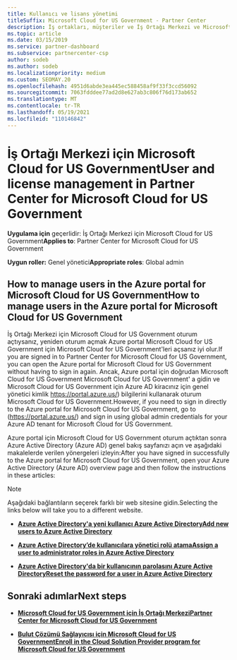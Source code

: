 ```yaml
---
title: Kullanıcı ve lisans yönetimi
titleSuffix: Microsoft Cloud for US Government - Partner Center
description: İş ortakları, müşteriler ve İş Ortağı Merkezi ve Microsoft Cloud for US Government parola sıfırlamaları için nasıl ve nerede yöneteceklerini öğrenin.
ms.topic: article
ms.date: 03/15/2019
ms.service: partner-dashboard
ms.subservice: partnercenter-csp
author: sodeb
ms.author: sodeb
ms.localizationpriority: medium
ms.custom: SEOMAY.20
ms.openlocfilehash: 4951d6abde3ea445ec588458af9f33f3ccd56092
ms.sourcegitcommit: 7063fdddee77ad2d8e627ab3c806f76d173ab652
ms.translationtype: MT
ms.contentlocale: tr-TR
ms.lasthandoff: 05/19/2021
ms.locfileid: "110146842"
---
```

# <a name="user-and-license-management-in-partner-center-for-microsoft-cloud-for-us-government"></a><span data-ttu-id="8fac4-103">İş Ortağı Merkezi için Microsoft Cloud for US Government</span><span class="sxs-lookup"><span data-stu-id="8fac4-103">User and license management in Partner Center for Microsoft Cloud for US Government</span></span>

<span data-ttu-id="8fac4-104">**Uygulama için** geçerlidir: İş Ortağı Merkezi için Microsoft Cloud for US Government</span><span class="sxs-lookup"><span data-stu-id="8fac4-104">**Applies to**: Partner Center for Microsoft Cloud for US Government</span></span>

<span data-ttu-id="8fac4-105">**Uygun roller:** Genel yönetici</span><span class="sxs-lookup"><span data-stu-id="8fac4-105">**Appropriate roles**: Global admin</span></span>

## <a name="how-to-manage-users-in-the-azure-portal-for-microsoft-cloud-for-us-government"></a><span data-ttu-id="8fac4-106">How to manage users in the Azure portal for Microsoft Cloud for US Government</span><span class="sxs-lookup"><span data-stu-id="8fac4-106">How to manage users in the Azure portal for Microsoft Cloud for US Government</span></span>

<span data-ttu-id="8fac4-107">İş Ortağı Merkezi için Microsoft Cloud for US Government oturum açtıysanız, yeniden oturum açmak Azure portal Microsoft Cloud for US Government için Microsoft Cloud for US Government'leri açsanız iyi olur.</span><span class="sxs-lookup"><span data-stu-id="8fac4-107">If you are signed in to Partner Center for Microsoft Cloud for US Government, you can open the Azure portal for Microsoft Cloud for US Government without having to sign in again.</span></span> <span data-ttu-id="8fac4-108">Ancak, Azure portal için doğrudan Microsoft Cloud for US Government Microsoft Cloud for US Government' a gidin ve Microsoft Cloud for US Government için Azure AD kiracınız için genel yönetici kimlik https://portal.azure.us/) bilgilerini kullanarak oturum Microsoft Cloud for US Government.</span><span class="sxs-lookup"><span data-stu-id="8fac4-108">However, if you need to sign in directly to the Azure portal for Microsoft Cloud for US Government, go to (https://portal.azure.us/) and sign in using global admin credentials for your Azure AD tenant for Microsoft Cloud for US Government.</span></span>

<span data-ttu-id="8fac4-109">Azure portal için Microsoft Cloud for US Government oturum açtıktan sonra Azure Active Directory (Azure AD) genel bakış sayfanızı açın ve aşağıdaki makalelerde verilen yönergeleri izleyin:</span><span class="sxs-lookup"><span data-stu-id="8fac4-109">After you have signed in successfully to the Azure portal for Microsoft Cloud for US Government, open your Azure Active Directory (Azure AD) overview page and then follow the instructions in these articles:</span></span>

> [!NOTE]  
> <span data-ttu-id="8fac4-110">Aşağıdaki bağlantıların seçerek farklı bir web sitesine gidin.</span><span class="sxs-lookup"><span data-stu-id="8fac4-110">Selecting the links below will take you to a different website.</span></span> 

-  [<span data-ttu-id="8fac4-111">**Azure Active Directory'a yeni kullanıcı Azure Active Directory**</span><span class="sxs-lookup"><span data-stu-id="8fac4-111">**Add new users to Azure Active Directory**</span></span>](/azure/active-directory/active-directory-users-create-azure-portal)

-  [<span data-ttu-id="8fac4-112">**Azure Active Directory’de kullanıcılara yönetici rolü atama**</span><span class="sxs-lookup"><span data-stu-id="8fac4-112">**Assign a user to administrator roles in Azure Active Directory**</span></span>](/azure/active-directory/active-directory-users-assign-role-azure-portal)

-  [<span data-ttu-id="8fac4-113">**Azure Active Directory'da bir kullanıcının parolasını Azure Active Directory**</span><span class="sxs-lookup"><span data-stu-id="8fac4-113">**Reset the password for a user in Azure Active Directory**</span></span>](/azure/active-directory/active-directory-users-reset-password-azure-portal)

## <a name="next-steps"></a><span data-ttu-id="8fac4-114">Sonraki adımlar</span><span class="sxs-lookup"><span data-stu-id="8fac4-114">Next steps</span></span>

-  [<span data-ttu-id="8fac4-115">**Microsoft Cloud for US Government için İş Ortağı Merkezi**</span><span class="sxs-lookup"><span data-stu-id="8fac4-115">**Partner Center for Microsoft Cloud for US Government**</span></span>](partner-center-for-microsoft-us-govt-cloud.md)

-  [<span data-ttu-id="8fac4-116">**Bulut Çözümü Sağlayıcısı için Microsoft Cloud for US Government**</span><span class="sxs-lookup"><span data-stu-id="8fac4-116">**Enroll in the Cloud Solution Provider program for Microsoft Cloud for US Government**</span></span>](enroll-in-csp-for-microsoft-us-govt-cloud.md)